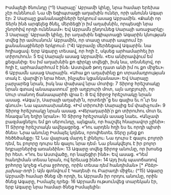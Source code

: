
Իսմայելի ծնունդը
(^1) Սարայը՝ Աբրամի կինը, նրա համար երեխա չէր ունենում։ Նա մի եգիպտացի աղախին ուներ, որի անունն Ագար
էր։ 2 Սարայը քանանացիների երկրում ասաց Աբրամին. «Քանի որ Տերն ինձ արգելեց ծնել, մերձեցի՛ր իմ աղախնին,
որպեսզի նրա շնորհիվ որդի ունենամ»։ Եվ Աբրամն ընդունեց Սարայի առաջարկը։ 3 Սարայը՝ Աբրամի կինը, իր աղախին
եգիպտացի Ագարին կնության տվեց իր ամուսնուն՝ Աբրամին, որ տասը տարի ապրում էր քանանացիների երկրում։
(^4) Աբրամը մերձեցավ Ագարին. նա հղիացավ։ Երբ Ագարը տեսավ, որ հղի է, սկսեց արհամարհել իր տիրուհուն։ 5 Եվ
Սարայն ասաց Աբրամին. «Ես անիրավվում եմ քեզանից։ Ես իմ աղախնին քո գիրկը տվեցի, իսկ նա, տեսնելով, որ հղի
է, արհամարհում է ինձ։ Աստված թող դատ անի իմ ու քո միջեւ»։ 6 Աբրամն ասաց Սարային. «Ահա քո աղախինը քո
տրամադրության տակ է. վարվի՛ր նրա հետ, ինչպես կցանկանաս»։ Եվ Սարայը չարչարեց նրան, իսկ նա փախավ նրա
մոտից։ 7 Տիրոջ հրեշտակը նրան գտավ անապատում՝ ջրի աղբյուրի մոտ, այն աղբյուրի, որ Սուր տանող ճանապարհի
վրա է։ 8 Եվ Տիրոջ հրեշտակը նրան ասաց. «Ագա՛ր, Սարայի աղախի՛ն, որտեղի՞ց ես գալիս եւ ո՞ւր ես գնում»։ Նա
պատասխանեց. «Իմ տիրուհի Սարայից եմ փախչում»։ 9 Տիրոջ հրեշտակը նրան ասաց. «Վերադարձի՛ր քո տիրուհու
մոտ եւ հնազա՛նդ եղիր նրան»։ 10 Տիրոջ հրեշտակն ասաց նաեւ. «Անչափ բազմացնելու եմ քո սերունդը, այնքան, որ
հաշվել հնարավոր չլինի»։ 11 Տիրոջ հրեշտակն ավելացրեց. «Դու արդեն հղի ես եւ որդի պիտի ծնես։ Նրա անունը Իսմայել
կդնես, որովհետեւ Տերը լսեց քո հեծեծանքը։ 12 Նա վայրագ մարդ է լինելու։ Նա դուրս է գալու բոլորի դեմ, եւ բոլորը դուրս
են գալու նրա դեմ։ Նա բնակվելու է իր բոլոր եղբայրներից առանձին»։ 13 Ագարը տվեց Տիրոջ անունը, որ խոսեց իր հետ.
«Դու ես Աստվածը, որ նայեցիր ինձ»։ Եվ ասաց. «Դեմ հանդիման տեսա նրան, ով երեւաց ինձ»։ 14 Այդ իսկ պատճառով
ջրհորը կոչեց «Նրա ջրհորը, որին տեսա դեմ հանդիման» [* _Բեեր-լախայ-ռոի_ ]։ Այն գտնվում է Կադեսի ու Բարադի միջեւ։
(^15) Ագարը Աբրամի համար ծնեց մի որդի, եւ Աբրամն իր որդու անունը, որին ծնեց Ագարը, Իսմայել դրեց։ 16 Աբրամն
ութսունվեց տարեկան էր, երբ Ագարը նրա համար ծնեց Իսմայելին։
